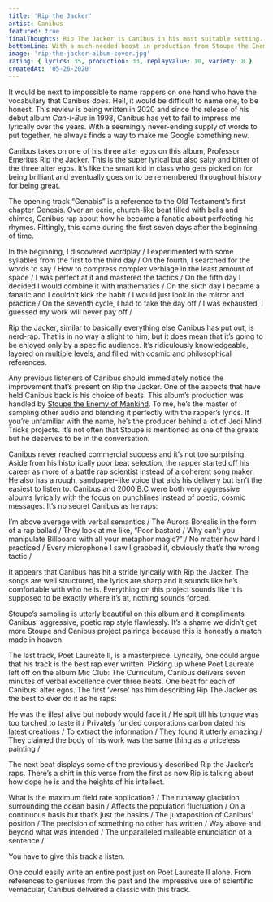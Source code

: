 ```yaml
---
title: 'Rip the Jacker'
artist: Canibus
featured: true
finalThoughts: Rip The Jacker is Canibus in his most suitable setting. Rapping complex, scientific bars over sinister and ghostly beats that allow him to project his vision upon the listener. He’s always had the ability to rhyme words that almost appear to be made-up, but he finally found a way to combine that with superb production from Stoupe. This album is one of Canibus' best projects to date.
bottomLine: With a much-needed boost in production from Stoupe the Enemy of Mankind, Rip the Jacker showcases the lyrical mastermind that Canibus is and delivers some of his best work.
image: 'rip-the-jacker-album-cover.jpg'
rating: { lyrics: 35, production: 33, replayValue: 10, variety: 8 }
createdAt: '05-26-2020'
---
```


It would be next to impossible to name rappers on one hand who have the vocabulary that Canibus does. Hell, it would be difficult to name one, to be honest. This review is being written in 2020 and since the release of his debut album _Can-I-Bus_ in 1998, Canibus has yet to fail to impress me lyrically over the years. With a seemingly never-ending supply of words to put together, he always finds a way to make me Google something new.

Canibus takes on one of his three alter egos on this album, Professor Emeritus Rip the Jacker. This is the super lyrical but also salty and bitter of the three alter egos. It’s like the smart kid in class who gets picked on for being brilliant and eventually goes on to be remembered throughout history for being great.

The opening track “Genabis” is a reference to the Old Testament’s first chapter Genesis. Over an eerie, church-like beat filled with bells and chimes, Canibus rap about how he became a fanatic about perfecting his rhymes. Fittingly, this came during the first seven days after the beginning of time.

<quote song="Genibus">
In the beginning, I discovered wordplay /
I experimented with some syllables from the first to the third day /
On the fourth, I searched for the words to say /
How to compress complex verbiage in the least amount of space /
I was perfect at it and mastered the tactics /
On the fifth day I decided I would combine it with mathematics /
On the sixth day I became a fanatic and I couldn’t kick the habit /
I would just look in the mirror and practice /
On the seventh cycle, I had to take the day off /
I was exhausted, I guessed my work will never pay off /
</quote>

<video-embed link="https://youtu.be/PqLGW2aS_sU"></video-embed>

Rip the Jacker, similar to basically everything else Canibus has put out, is nerd-rap. That is in no way a slight to him, but it does mean that it’s going to be enjoyed only by a specific audience. It’s ridiculously knowledgeable, layered on multiple levels, and filled with cosmic and philosophical references.

Any previous listeners of Canibus should immediately notice the improvement that’s present on Rip the Jacker. One of the aspects that have held Canibus back is his choice of beats. This album’s production was handled by [Stoupe the Enemy of Mankind](https://en.wikipedia.org/wiki/Stoupe_the_Enemy_of_Mankind). To me, he’s the master of sampling other audio and blending it perfectly with the rapper’s lyrics. If you’re unfamiliar with the name, he’s the producer behind a lot of Jedi Mind Tricks projects. It’s not often that Stoupe is mentioned as one of the greats but he deserves to be in the conversation.

Canibus never reached commercial success and it’s not too surprising. Aside from his historically poor beat selection, the rapper started off his career as more of a battle rap scientist instead of a coherent song maker. He also has a rough, sandpaper-like voice that aids his delivery but isn’t the easiest to listen to. Canibus and 2000 B.C were both very aggressive albums lyrically with the focus on punchlines instead of poetic, cosmic messages. It’s no secret Canibus as he raps:

<quote song="Levitibus">
I’m above average with verbal semantics /
The Aurora Borealis in the form of a rap ballad /
They look at me like, “Poor bastard /
Why can’t you manipulate Billboard with all your metaphor magic?” /
No matter how hard I practiced /
Every microphone I saw I grabbed it, obviously that’s the wrong tactic /
</quote>

It appears that Canibus has hit a stride lyrically with Rip the Jacker. The songs are well structured, the lyrics are sharp and it sounds like he’s comfortable with who he is. Everything on this project sounds like it is supposed to be exactly where it’s at, nothing sounds forced.

Stoupe’s sampling is utterly beautiful on this album and it compliments Canibus’ aggressive, poetic rap style flawlessly. It’s a shame we didn’t get more Stoupe and Canibus project pairings because this is honestly a match made in heaven.

The last track, Poet Laureate II, is a masterpiece. Lyrically, one could argue that his track is the best rap ever written. Picking up where Poet Laureate left off on the album Mic Club: The Curriculum, Canibus delivers seven minutes of verbal excellence over three beats. One beat for each of Canibus’ alter egos. The first ‘verse’ has him describing Rip The Jacker as the best to ever do it as he raps:

<quote song="Poet Laureate II (beat one)">
He was the illest alive but nobody would face it /
He spit till his tongue was too torched to taste it /
Privately funded corporations carbon dated his latest creations /
To extract the information /
They found it utterly amazing /
They claimed the body of his work was the same thing as a priceless painting /
</quote>

The next beat displays some of the previously described Rip the Jacker’s raps. There’s a shift in this verse from the first as now Rip is talking about how dope he is and the heights of his intellect.

<quote song="Poet Laureate II (beat two)">
What is the maximum field rate application? /
The runaway glaciation surrounding the ocean basin /
Affects the population fluctuation /
On a continuous basis but that’s just the basics /
The juxtaposition of Canibus’ position /
The precision of something no other has written /
Way above and beyond what was intended /
The unparalleled malleable enunciation of a sentence /
</quote>

You have to give this track a listen.

<video-embed link="https://youtu.be/PqLGW2aS_sU"></video-embed>

One could easily write an entire post just on Poet Laureate II alone. From references to geniuses from the past and the impressive use of scientific vernacular, Canibus delivered a classic with this track.
